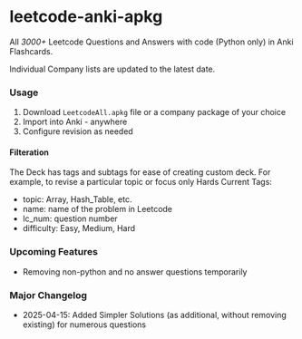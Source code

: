 # leetcode-anki-apkg
All *3000+* Leetcode Questions and Answers with code (Python only) in Anki Flashcards.

Individual Company lists are updated to the latest date.

### Usage
1. Download `LeetcodeAll.apkg` file or a company package of your choice
2. Import into Anki - anywhere
3. Configure revision as needed


#### Filteration
The Deck has tags and subtags for ease of creating custom deck. For example, to revise a particular topic or focus only Hards
Current Tags:
* topic: Array, Hash_Table, etc.
* name: name of the problem in Leetcode
* lc_num: question number
* difficulty: Easy, Medium, Hard

### Upcoming Features
* Removing non-python and no answer questions temporarily

### Major Changelog
- 2025-04-15: Added Simpler Solutions (as additional, without removing existing) for numerous questions